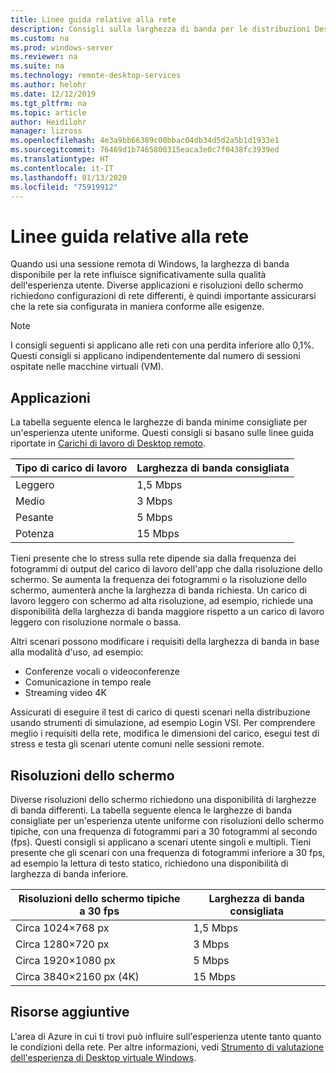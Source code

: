 ```yaml
---
title: Linee guida relative alla rete
description: Consigli sulla larghezza di banda per le distribuzioni Desktop remoto.
ms.custom: na
ms.prod: windows-server
ms.reviewer: na
ms.suite: na
ms.technology: remote-desktop-services
ms.author: helohr
ms.date: 12/12/2019
ms.tgt_pltfrm: na
ms.topic: article
author: Heidilohr
manager: lizross
ms.openlocfilehash: 4e3a9bb66389c00bbac04db34d5d2a5b1d1933e1
ms.sourcegitcommit: 76469d1b7465800315eaca3e0c7f0438fc3939ed
ms.translationtype: HT
ms.contentlocale: it-IT
ms.lasthandoff: 01/13/2020
ms.locfileid: "75919912"
---
```

# <a name="network-guidance"></a>Linee guida relative alla rete

Quando usi una sessione remota di Windows, la larghezza di banda disponibile per la rete influisce significativamente sulla qualità dell'esperienza utente. Diverse applicazioni e risoluzioni dello schermo richiedono configurazioni di rete differenti, è quindi importante assicurarsi che la rete sia configurata in maniera conforme alle esigenze.

>[!NOTE]
>I consigli seguenti si applicano alle reti con una perdita inferiore allo 0,1%. Questi consigli si applicano indipendentemente dal numero di sessioni ospitate nelle macchine virtuali (VM).

## <a name="applications"></a>Applicazioni

La tabella seguente elenca le larghezze di banda minime consigliate per un'esperienza utente uniforme. Questi consigli si basano sulle linee guida riportate in [Carichi di lavoro di Desktop remoto](remote-desktop-workloads.md).

| Tipo di carico di lavoro   | Larghezza di banda consigliata |
|-----------------|-----------------------|
| Leggero           | 1,5 Mbps              |
| Medio          | 3 Mbps                |
| Pesante           | 5 Mbps                |
| Potenza           | 15 Mbps               |

Tieni presente che lo stress sulla rete dipende sia dalla frequenza dei fotogrammi di output del carico di lavoro dell'app che dalla risoluzione dello schermo. Se aumenta la frequenza dei fotogrammi o la risoluzione dello schermo, aumenterà anche la larghezza di banda richiesta. Un carico di lavoro leggero con schermo ad alta risoluzione, ad esempio, richiede una disponibilità della larghezza di banda maggiore rispetto a un carico di lavoro leggero con risoluzione normale o bassa.

Altri scenari possono modificare i requisiti della larghezza di banda in base alla modalità d'uso, ad esempio:

- Conferenze vocali o videoconferenze
- Comunicazione in tempo reale
- Streaming video 4K

Assicurati di eseguire il test di carico di questi scenari nella distribuzione usando strumenti di simulazione, ad esempio Login VSI. Per comprendere meglio i requisiti della rete, modifica le dimensioni del carico, esegui test di stress e testa gli scenari utente comuni nelle sessioni remote.

## <a name="display-resolutions"></a>Risoluzioni dello schermo

Diverse risoluzioni dello schermo richiedono una disponibilità di larghezze di banda differenti. La tabella seguente elenca le larghezze di banda consigliate per un'esperienza utente uniforme con risoluzioni dello schermo tipiche, con una frequenza di fotogrammi pari a 30 fotogrammi al secondo (fps). Questi consigli si applicano a scenari utente singoli e multipli. Tieni presente che gli scenari con una frequenza di fotogrammi inferiore a 30 fps, ad esempio la lettura di testo statico, richiedono una disponibilità di larghezza di banda inferiore.

| Risoluzioni dello schermo tipiche a 30 fps    | Larghezza di banda consigliata |
|------------------------------------------|-----------------------|
| Circa 1024×768 px                      | 1,5 Mbps              |
| Circa 1280×720 px                      | 3 Mbps                |
| Circa 1920×1080 px                     | 5 Mbps                |
| Circa 3840×2160 px (4K)                | 15 Mbps               |

## <a name="additional-resources"></a>Risorse aggiuntive

L'area di Azure in cui ti trovi può influire sull'esperienza utente tanto quanto le condizioni della rete. Per altre informazioni, vedi [Strumento di valutazione dell'esperienza di Desktop virtuale Windows](https://azure.microsoft.com/services/virtual-desktop/assessment/).
